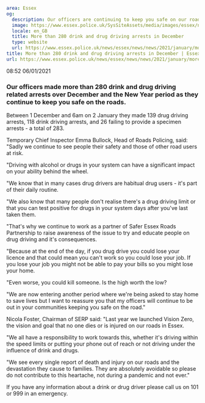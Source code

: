 ```yaml
area: Essex
og:
  description: Our officers are continuing to keep you safe on our roads
  image: https://www.essex.police.uk/SysSiteAssets/media/images/essex/news/library-images/600/arrest-600.jpg?crop=(0,27,600,343)&amp;w=600&amp;h=300&amp;scale=both
  locale: en_GB
  title: More than 280 drink and drug driving arrests in December
  type: website
  url: https://www.essex.police.uk/news/essex/news/news/2021/january/more-than-280-drink-and-drug-driving-arrests-in-december/
title: More than 280 drink and drug driving arrests in December | Essex Police
url: https://www.essex.police.uk/news/essex/news/news/2021/january/more-than-280-drink-and-drug-driving-arrests-in-december/
```

08:52 06/01/2021

### Our officers made more than 280 drink and drug driving related arrests over December and the New Year period as they continue to keep you safe on the roads.

Between 1 December and 6am on 2 January they made 139 drug driving arrests, 118 drink driving arrests, and 26 failing to provide a specimen arrests - a total of 283.

Temporary Chief Inspector Emma Bullock, Head of Roads Policing, said: "Sadly we continue to see people their safety and those of other road users at risk.

"Driving with alcohol or drugs in your system can have a significant impact on your ability behind the wheel.

"We know that in many cases drug drivers are habitual drug users - it's part of their daily routine.

"We also know that many people don't realise there's a drug driving limit or that you can test positive for drugs in your system days after you've last taken them.

"That's why we continue to work as a partner of Safer Essex Roads Partnership to raise awareness of the issue to try and educate people on drug driving and it's consequences.

"Because at the end of the day, if you drug drive you could lose your licence and that could mean you can't work so you could lose your job. If you lose your job you might not be able to pay your bills so you might lose your home.

"Even worse, you could kill someone. Is the high worth the low?

"We are now entering another period where we're being asked to stay home to save lives but I want to reassure you that my officers will continue to be out in your communities keeping you safe on the road."

Nicola Foster, Chairman of SERP said: "Last year we launched Vision Zero, the vision and goal that no one dies or is injured on our roads in Essex.

"We all have a responsibility to work towards this, whether it's driving within the speed limits or putting your phone out of reach or not driving under the influence of drink and drugs.

"We see every single report of death and injury on our roads and the devastation they cause to families. They are absolutely avoidable so please do not contribute to this heartache, not during a pandemic and not ever."

If you have any information about a drink or drug driver please call us on 101 or 999 in an emergency.
